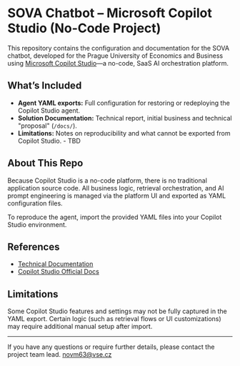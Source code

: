 # SOVA Chatbot – Microsoft Copilot Studio (No-Code Project)

This repository contains the configuration and documentation for the SOVA chatbot, developed for the Prague University of Economics and Business using [Microsoft Copilot Studio](https://learn.microsoft.com/en-us/microsoft-copilot-studio/)—a no-code, SaaS AI orchestration platform.

## What’s Included

- **Agent YAML exports:** Full configuration for restoring or redeploying the Copilot Studio agent.
- **Solution Documentation:** Technical report, initial business and technical "proposal" (`/docs/`).
- **Limitations:** Notes on reproducibility and what cannot be exported from Copilot Studio. - TBD

## About This Repo

Because Copilot Studio is a no-code platform, there is no traditional application source code. All business logic, retrieval orchestration, and AI prompt engineering is managed via the platform UI and exported as YAML configuration files.

To reproduce the agent, import the provided YAML files into your Copilot Studio environment.

## References

- [Technical Documentation](docs/Team_17_TechnicalDD.pdf)
- [Copilot Studio Official Docs](https://learn.microsoft.com/en-us/microsoft-copilot-studio/)

## Limitations

Some Copilot Studio features and settings may not be fully captured in the YAML export. Certain logic (such as retrieval flows or UI customizations) may require additional manual setup after import.

---

If you have any questions or require further details, please contact the project team lead. novm63@vse.cz
